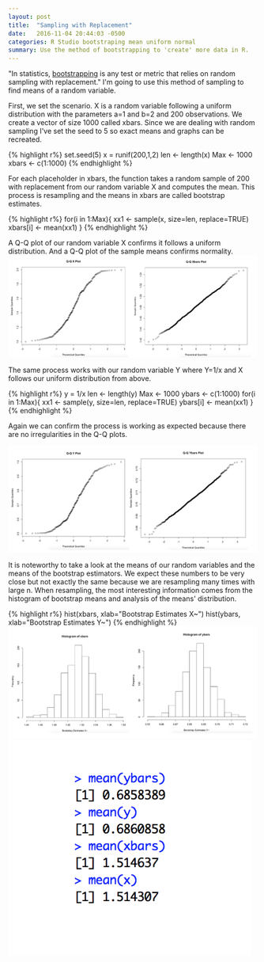 ```yaml
---
layout: post
title:  "Sampling with Replacement"
date:   2016-11-04 20:44:03 -0500
categories: R Studio bootstraping mean uniform normal
summary: Use the method of bootstrapping to 'create' more data in R.
---
```

"In statistics, [bootstrapping](https://en.wikipedia.org/wiki/Bootstrapping_(statistics)) is any test or metric that relies on random sampling with replacement." I'm going to use this method of sampling to find means of a random variable. 

First, we set the scenario. X is a random variable following a uniform distribution with the parameters a=1 and b=2 and 200 observations. We create a vector of size 1000 called xbars. Since we are dealing with random sampling I've set the seed to 5 so exact means and graphs can be recreated. 

{% highlight r%}
set.seed(5)
x = runif(200,1,2)
len <- length(x)
Max <- 1000
xbars <- c(1:1000)
{% endhighlight %}

For each placeholder in xbars, the function takes a random sample of 200 with replacement from our random variable X and computes the mean. This process is resampling and the means in xbars are called bootstrap estimates. 

{% highlight r%}
for(i in 1:Max){
  xx1 <- sample(x, size=len, replace=TRUE)
  xbars[i] <- mean(xx1)
}
{% endhighlight %}

A Q-Q plot of our random variable X confirms it follows a uniform distribution. And a Q-Q plot of the sample means confirms normality. 
![QQ plot](/assets/Boot/1.png)

The same process works with our random variable Y where Y=1/x and X follows our uniform distribution from above. 

{% highlight r%}
y = 1/x
len <- length(y)
Max <- 1000
ybars <- c(1:1000)
for(i in 1:Max){
  xx1 <- sample(y, size=len, replace=TRUE)
  ybars[i] <- mean(xx1)
}
{% endhighlight %}

Again we can confirm the process is working as expected because there are no irregularities in the Q-Q plots. 

![QQ plot](/assets/Boot/2.png)

It is noteworthy to take a look at the means of our random variables and the means of the bootstrap estimators. We expect these numbers to be very close but not exactly the same because we are resampling many times with large n. When resampling, the most interesting information comes from the histogram of bootstrap means and analysis of the means' distribution. 

{% highlight r%}
hist(xbars, xlab="Bootstrap Estimates X~")
hist(ybars, xlab="Bootstrap Estimates Y~")
{% endhighlight %}
![QQ plot](/assets/Boot/4.png)
![QQ plot](/assets/Boot/3.png)